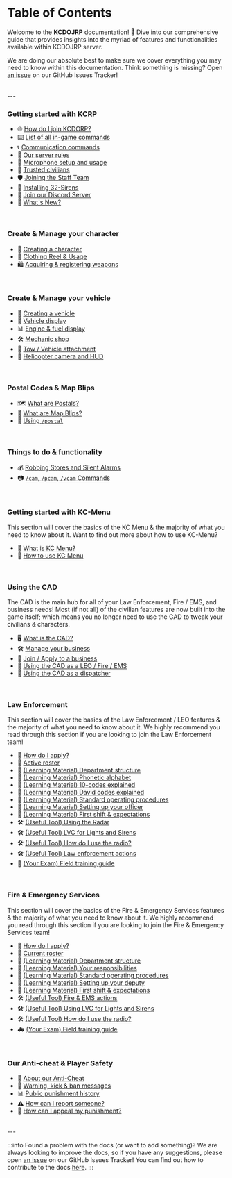 # Table of Contents

Welcome to the **KCDOJRP** documentation! 🎉 Dive into our comprehensive guide that provides insights into the myriad of features and functionalities available within KCDOJRP server.

We are doing our absolute best to make sure we cover everything you may need to know within this documentation. Think something is missing? Open [an issue](https://github.com/MTDOJRP/docs/issues) on our GitHub Issues Tracker!

<br/>
---
<br/>

### Getting started with KCRP
- 🌐 [How do I join KCDORP?](/docs/getting-started/joining-server)
- ⌨️ [List of all in-game commands](/docs/getting-started/in-game-commands)
- 📞 [Communication commands](/docs/getting-started/in-game-commands#communication-commands-local)
- 📕 [Our server rules](/docs/getting-started/server-rules)
- 🎤 [Microphone setup and usage](/docs/getting-started/microphone-setup)
- 🌟 [Trusted civilians](/docs/getting-started/trusted-civs)
- 🛡️ [Joining the Staff Team](https://docs.kcdojrp.com/application/staff)
- 🚨 [Installing 32-Sirens](/docs/getting-started/sirens)
- 💬 [Join our Discord Server](https://discord.gg/kcdojrp)
- 👀 [What's New?](/blog/)

<br/>

### Create & Manage your character
- 📝 [Creating a character](/docs/your-characters/creating)
- 👕 [Clothing Reel & Usage](/docs/your-characters/clothing-reel)
- 🛍️ [Acquiring & registering weapons](/docs/your-characters/ammunation)

<br/>

### Create & Manage your vehicle
- 📝 [Creating a vehicle](/docs/your-vehicles/creating)
- 🚗 [Vehicle display](/docs/your-vehicles/vehicle-display)
- 📊 [Engine & fuel display](/docs/your-vehicles/engine-fuel)
- 🛠️ [Mechanic shop](/docs/your-vehicles/mechanic)
- 🧲 [Tow / Vehicle attachment](/docs/your-vehicles/tow-veh-attach)
- 🚁 [Helicopter camera and HUD](/docs/your-vehicles/heli-hud)

<br/>

### Postal Codes & Map Blips
- 🗺️ [What are Postals?](/docs/postal-codes/postals)
- 📌 [What are Map Blips?](/docs/postal-codes/blips)
- 📍 [Using `/postal`](/docs/postal-codes/postal-cmd)

<br/>

### Things to do & functionality
- 💰 [Robbing Stores and Silent Alarms](/docs/things-to-do/robberies)
- 📷 [`/cam`, `/pcam`, `/vcam` Commands](/docs/things-to-do/camera)

<br/>

### Getting started with KC-Menu
This section will cover the basics of the KC Menu & the majority of what you need to know about it.
Want to find out more about how to use KC-Menu?
- 💬 [What is KC Menu?](/docs/kc-menu/kcmenu)
- 📝 [How to use KC Menu](/docs/kc-menu/how-use)

<br/>

### Using the CAD
The CAD is the main hub for all of your Law Enforcement, Fire / EMS, and business needs! Most (if not all) of the civilian features are now built into the game itself; which means you no longer need to use the CAD to tweak your civilians & characters.
- 🖥️ [What is the CAD?](/docs/the-cad/the-cad)
- 🛠️ [Manage your business](/docs/the-cad/manage-business)
- 📝 [Join / Apply to a business](/docs/the-cad/join-apply-business)
- 📝 [Using the CAD as a LEO / Fire / EMS](/docs/the-cad/fire-ems-leo)
- 📝 [Using the CAD as a dispatcher](/docs/the-cad/dispatch)

<br/>

### Law Enforcement
This section will cover the basics of the Law Enforcement / LEO features & the majority of what you need to know about it. We highly recommend you read through this section if you are looking to join the Law Enforcement team!
- 📝 [How do I apply?](/docs/law-enforcement/apply)
- 👥 [Active roster](/docs/law-enforcement/roster)
- 📕 [(Learning Material) Department structure](/docs/law-enforcement/learning/structure)
- 📕 [(Learning Material) Phonetic alphabet](/docs/law-enforcement/learning/alphabet)
- 📕 [(Learning Material) 10-codes explained](/docs/law-enforcement/learning/ten-codes)
- 📕 [(Learning Material) David codes explained](/docs/law-enforcement/learning/d-codes)
- 📕 [(Learning Material) Standard operating procedures](/docs/law-enforcement/learning/sop)
- 📕 [(Learning Material) Setting up your officer](/docs/law-enforcement/learning/setting-up)
- 📕 [(Learning Material) First shift & expectations](/docs/law-enforcement/learning/first-shift)
- 🛠️ [(Useful Tool) Using the Radar](/docs/law-enforcement/tools/radar)
- 🛠️ [(Useful Tool) LVC for Lights and Sirens](/docs/law-enforcement/tools/lvc-sirens)
- 🛠️ [(Useful Tool) How do I use the radio?](/docs/law-enforcement/tools/radio)
- 🛠️ [(Useful Tool) Law enforcement actions](/docs/law-enforcement/tools/leo-actions)
- 🚓 [(Your Exam) Field training guide](/docs/law-enforcement/learning/fto-guide)

<br/>

### Fire & Emergency Services
This section will cover the basics of the Fire & Emergency Services features & the majority of what you need to know about it. We highly recommend you read through this section if you are looking to join the Fire & Emergency Services team!
- 📝 [How do I apply?](/docs/fire-ems/apply)
- 👥 [Current roster](/docs/fire-ems/roster)
- 📕 [(Learning Material) Department structure](/docs/fire-ems/learning/structure)
- 📕 [(Learning Material) Your responsibilities](/docs/fire-ems/learning/responsibilities)
- 📕 [(Learning Material) Standard operating procedures](/docs/fire-ems/learning/sop)
- 📕 [(Learning Material) Setting up your deputy](/docs/fire-ems/learning/setting-up)
- 📕 [(Learning Material) First shift & expectations](/docs/fire-ems/learning/first-shift)
- 🛠️ [(Useful Tool) Fire & EMS actions](/docs/fire-ems/tools/fire-ems-actions)
- 🛠️ [(Useful Tool) Using LVC for Lights and Sirens](/docs/law-enforcement/tools/lvc-sirens)
- 🛠️ [(Useful Tool) How do I use the radio?](/docs/law-enforcement/tools/radio)
- 🚑 [(Your Exam) Field training guide](/docs/fire-ems/learning/fto-guide)

<br/>

### Our Anti-cheat & Player Safety
- 🚫 [About our Anti-Cheat](/docs/anticheat/the-ac)
- 💬 [Warning, kick & ban messages](/docs/anticheat/messages)
- 📊 [Public punishment history](/docs/anticheat/punishments)
- ⚠️ [How can I report someone?](/docs/anticheat/reporting)
- 📝 [How can I appeal my punishment?](/docs/anticheat/appeal)

<br/>
---
<br/>

:::info Found a problem with the docs (or want to add something)?
We are always looking to improve the docs, so if you have any suggestions, please open [an issue](https://github.com/MTDOJRP/docs/issues) on our GitHub Issues Tracker!
You can find out how to contribute to the docs [here](https://github.com/MTDOJRP/docs/blob/main/README.md).
:::
